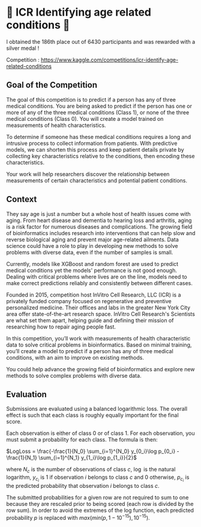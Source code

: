 # :2nd_place_medal: ICR Identifying age related conditions :2nd_place_medal:
I obtained the 186th place out of 6430 participants and was rewarded with a silver medal !

Competition : https://www.kaggle.com/competitions/icr-identify-age-related-conditions

## Goal of the Competition
The goal of this competition is to predict if a person has any of three medical conditions. You are being asked to predict if the person has one or more of any of the three medical conditions (Class 1), or none of the three medical conditions (Class 0). You will create a model trained on measurements of health characteristics.

To determine if someone has these medical conditions requires a long and intrusive process to collect information from patients. With predictive models, we can shorten this process and keep patient details private by collecting key characteristics relative to the conditions, then encoding these characteristics.

Your work will help researchers discover the relationship between measurements of certain characteristics and potential patient conditions.

## Context
They say age is just a number but a whole host of health issues come with aging. From heart disease and dementia to hearing loss and arthritis, aging is a risk factor for numerous diseases and complications. The growing field of bioinformatics includes research into interventions that can help slow and reverse biological aging and prevent major age-related ailments. Data science could have a role to play in developing new methods to solve problems with diverse data, even if the number of samples is small.

Currently, models like XGBoost and random forest are used to predict medical conditions yet the models' performance is not good enough. Dealing with critical problems where lives are on the line, models need to make correct predictions reliably and consistently between different cases.

Founded in 2015, competition host InVitro Cell Research, LLC (ICR) is a privately funded company focused on regenerative and preventive personalized medicine. Their offices and labs in the greater New York City area offer state-of-the-art research space. InVitro Cell Research's Scientists are what set them apart, helping guide and defining their mission of researching how to repair aging people fast.

In this competition, you’ll work with measurements of health characteristic data to solve critical problems in bioinformatics. Based on minimal training, you’ll create a model to predict if a person has any of three medical conditions, with an aim to improve on existing methods.

You could help advance the growing field of bioinformatics and explore new methods to solve complex problems with diverse data.

## Evaluation
Submissions are evaluated using a balanced logarithmic loss. The overall effect is such that each class is roughly equally important for the final score.

Each observation is either of class 0 or of class 1. For each observation, you must submit a probability for each class. The formula is then:

$LogLoss = \frac{-\frac{1}{N_0} \sum_{i=1}^{N_0} y_{0_i}\log p_{0_i} -\frac{1}{N_1} \sum_{i=1}^{N_1} y_{1_i}\log p_{1_i}}{2}$


where $N_{c}$ is the number of observations of class $c$, $\log$ is the natural logarithm, $y_{c_i}$ is $1$ if observation $i$ belongs to class $c$ and $0$ otherwise, $p_{c_i}$ is the predicted probability that observation $i$ belongs to class $c$.

The submitted probabilities for a given row are not required to sum to one because they are rescaled prior to being scored (each row is divided by the row sum). In order to avoid the extremes of the log function, each predicted probability $p$
 is replaced with $max(min(p,1−10^{−15}),10^{−15})$.